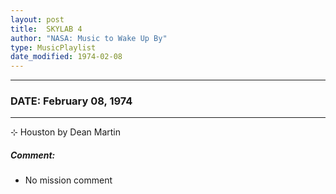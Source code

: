 ```yaml
---
layout: post
title:  SKYLAB 4
author: "NASA: Music to Wake Up By"
type: MusicPlaylist
date_modified: 1974-02-08
---
```


----
### DATE: February 08, 1974
----
⊹ Houston by Dean Martin

##### Comment:
* No mission comment
